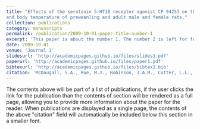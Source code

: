 ```yaml
---
title: "Effects of the serotonin 5-HT1B receptor agonist CP 94253 on the locomotor activity
and body temperature of preweanling and adult male and female rats."
collection: publications
category: manuscripts
permalink: /publication/2009-10-01-paper-title-number-1
excerpt: 'This paper is about the number 1. The number 2 is left for future work.'
date: 2009-10-01
venue: 'Journal 1'
slidesurl: 'http://academicpages.github.io/files/slides1.pdf'
paperurl: 'http://academicpages.github.io/files/paper1.pdf'
bibtexurl: 'http://academicpages.github.io/files/bibtex1.bib'
citation: 'McDougall, S.A., Roe, M.J., Robinson, J.A.M., Cotter, L.L., <b>Gonzalez, D.J.</b>, & Gleason, D.C. (2022). Effects of neonatal fentanyl on late adolescent opioid-mediated behavior. <i>European Journal of Pharmacology, 926,</i>. 1-8. https://doi.org/10.1016/j.ejphar.2022.175019'
---
```

The contents above will be part of a list of publications, if the user clicks the link for the publication than the contents of section will be rendered as a full page, allowing you to provide more information about the paper for the reader. When publications are displayed as a single page, the contents of the above "citation" field will automatically be included below this section in a smaller font.
